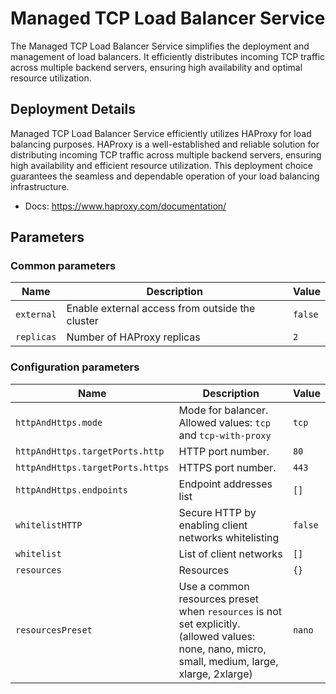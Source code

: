 # Managed TCP Load Balancer Service

The Managed TCP Load Balancer Service simplifies the deployment and management of load balancers. It efficiently distributes incoming TCP traffic across multiple backend servers, ensuring high availability and optimal resource utilization.

## Deployment Details

Managed TCP Load Balancer Service efficiently utilizes HAProxy for load balancing purposes. HAProxy is a well-established and reliable solution for distributing incoming TCP traffic across multiple backend servers, ensuring high availability and efficient resource utilization. This deployment choice guarantees the seamless and dependable operation of your load balancing infrastructure.

- Docs: https://www.haproxy.com/documentation/

## Parameters

### Common parameters

| Name       | Description                                     | Value   |
| ---------- | ----------------------------------------------- | ------- |
| `external` | Enable external access from outside the cluster | `false` |
| `replicas` | Number of HAProxy replicas                      | `2`     |

### Configuration parameters

| Name                             | Description                                                                                                                                      | Value   |
| -------------------------------- | ------------------------------------------------------------------------------------------------------------------------------------------------ | ------- |
| `httpAndHttps.mode`              | Mode for balancer. Allowed values: `tcp` and `tcp-with-proxy`                                                                                    | `tcp`   |
| `httpAndHttps.targetPorts.http`  | HTTP port number.                                                                                                                                | `80`    |
| `httpAndHttps.targetPorts.https` | HTTPS port number.                                                                                                                               | `443`   |
| `httpAndHttps.endpoints`         | Endpoint addresses list                                                                                                                          | `[]`    |
| `whitelistHTTP`                  | Secure HTTP by enabling  client networks whitelisting                                                                                            | `false` |
| `whitelist`                      | List of client networks                                                                                                                          | `[]`    |
| `resources`                      | Resources                                                                                                                                        | `{}`    |
| `resourcesPreset`                | Use a common resources preset when `resources` is not set explicitly. (allowed values: none, nano, micro, small, medium, large, xlarge, 2xlarge) | `nano`  |
